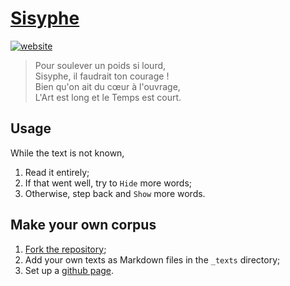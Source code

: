 # [Sisyphe](http://eleurent.github.io/sisyphe)

[![website](https://img.shields.io/website?url=https%3A%2F%2Feleurent.github.io%2Fsisyphe%2F)](http://eleurent.github.io/sisyphe)

> Pour soulever un poids si lourd, \
> Sisyphe, il faudrait ton courage ! \
> Bien qu'on ait du cœur à l'ouvrage, \
> L'Art est long et le Temps est court.

## Usage

While the text is not known,
1. Read it entirely;
2. If that went well, try to `Hide` more words;
3. Otherwise, step back and `Show` more words.


## Make your own corpus

1. [Fork the repository](https://github.com/eleurent/sisyphe/fork);
2. Add your own texts as Markdown files in the `_texts` directory;
3. Set up a [github page](https://pages.github.com/).
